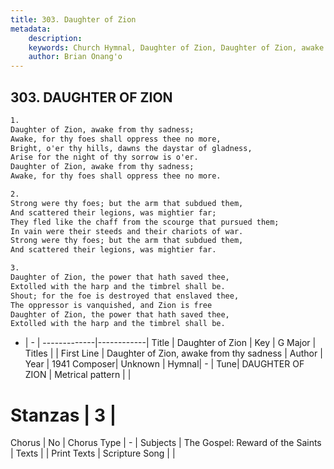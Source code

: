 ```yaml
---
title: 303. Daughter of Zion
metadata:
    description: 
    keywords: Church Hymnal, Daughter of Zion, Daughter of Zion, awake from thy sadness, 
    author: Brian Onang'o
---
```



## 303. DAUGHTER OF ZION

```txt
1.
Daughter of Zion, awake from thy sadness; 
Awake, for thy foes shall oppress thee no more, 
Bright, o'er thy hills, dawns the daystar of gladness, 
Arise for the night of thy sorrow is o'er. 
Daughter of Zion, awake from thy sadness; 
Awake, for thy foes shall oppress thee no more. 

2.
Strong were thy foes; but the arm that subdued them, 
And scattered their legions, was mightier far; 
They fled like the chaff from the scourge that pursued them; 
In vain were their steeds and their chariots of war. 
Strong were thy foes; but the arm that subdued them, 
And scattered their legions, was mightier far. 

3.
Daughter of Zion, the power that hath saved thee, 
Extolled with the harp and the timbrel shall be. 
Shout; for the foe is destroyed that enslaved thee, 
The oppressor is vanquished, and Zion is free 
Daughter of Zion, the power that hath saved thee, 
Extolled with the harp and the timbrel shall be.
```

- |   -  |
-------------|------------|
Title | Daughter of Zion |
Key | G Major |
Titles |  |
First Line | Daughter of Zion, awake from thy sadness |
Author | 
Year | 1941
Composer| Unknown |
Hymnal|  - |
Tune| DAUGHTER OF ZION |
Metrical pattern | |
# Stanzas | 3 |
Chorus | No |
Chorus Type | - |
Subjects | The Gospel: Reward of the Saints |
Texts |  |
Print Texts | 
Scripture Song |  |
  
